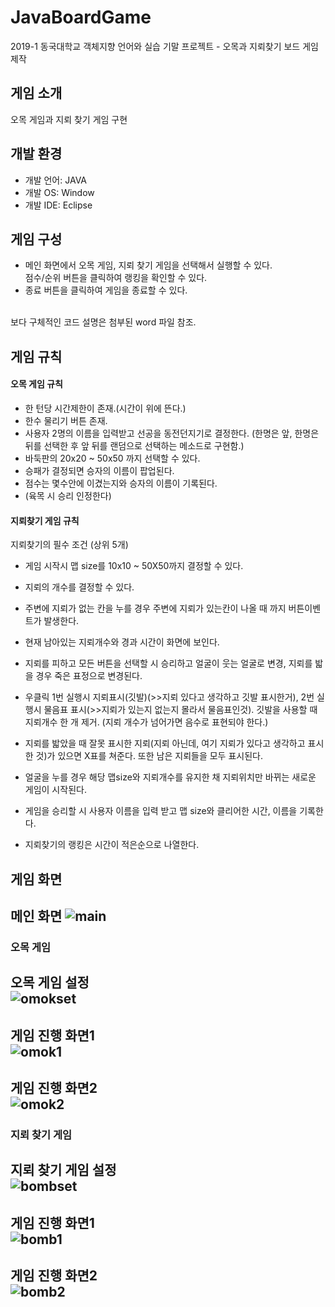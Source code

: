 # JavaBoardGame
2019-1 동국대학교 객체지향 언어와 실습 기말 프로젝트 - 오목과 지뢰찾기 보드 게임 제작

## 게임 소개 
오목 게임과 지뢰 찾기 게임 구현 <br>

## 개발 환경 
* 개발 언어: JAVA
* 개발 OS: Window
* 개발 IDE: Eclipse

## 게임 구성
* 메인 화면에서 오목 게임, 지뢰 찾기 게임을 선택해서 실행할 수 있다. <br>
	점수/순위 버튼을 클릭하여 랭킹을 확인할 수 있다. 
* 종료 버튼을 클릭하여 게임을 종료할 수 있다. 
<br>
보다 구체적인 코드 설명은 첨부된 word 파일 참조. 

## 게임 규칙
#### 오목 게임 규칙
- 한 턴당 시간제한이 존재.(시간이 위에 뜬다.)
- 한수 물리기 버튼 존재.
- 사용자 2명의 이름을 입력받고 선공을 동전던지기로 결정한다. (한명은 앞, 한명은 뒤를 선택한 후 앞 뒤를 랜덤으로 선택하는 메소드로 구현함.)
- 바둑판의 20x20 ~ 50x50 까지 선택할 수 있다.
- 승패가 결정되면 승자의 이름이 팝업된다.
- 점수는 몇수안에 이겼는지와 승자의 이름이 기록된다.
- (육목 시 승리 인정한다)
#### 지뢰찾기 게임 규칙
지뢰찾기의 필수 조건 (상위 5개)
 - 게임 시작시 맵 size를 10x10 ~ 50X50까지 결정할 수 있다.
 - 지뢰의 개수를 결정할 수 있다.
 - 주변에 지뢰가 없는 칸을 누를 경우 주변에 지뢰가 있는칸이 나올 때 까지 버튼이벤트가 발생한다.
 - 현재 남아있는 지뢰개수와 경과 시간이 화면에 보인다.
 - 지뢰를 피하고 모든 버튼을 선택할 시 승리하고 얼굴이 웃는 얼굴로 변경, 지뢰를 밟을 경우 죽은 표정으로 변경된다.

 - 우클릭 1번 실행시 지뢰표시(깃발)(>>지뢰 있다고 생각하고 깃발 표시한거), 2번 실행시 물음표 표시(>>지뢰가 있는지 없는지 몰라서 물음표인것). 깃발을 사용할 때 지뢰개수 한 개 제거. (지뢰 개수가 넘어가면 음수로 표현되야 한다.)

 - 지뢰를 밟았을 때 잘못 표시한 지뢰(지뢰 아닌데, 여기 지뢰가 있다고 생각하고 표시한 것)가 있으면 X표를 쳐준다. 또한 남은 지뢰들을 모두 표시된다.

 - 얼굴을 누를 경우 해당 맵size와 지뢰개수를 유지한 채 지뢰위치만 바뀌는 새로운 게임이 시작된다.
 - 게임을 승리할 시 사용자 이름을 입력 받고 맵 size와 클리어한 시간, 이름을 기록한다.
 - 지뢰찾기의 랭킹은 시간이 적은순으로 나열한다.


## 게임 화면

<b>메인 화면</b>
![main](https://user-images.githubusercontent.com/58732639/114353844-74b8a100-9ba8-11eb-8a1a-d8fb858fcbc7.png)
--------

### 오목 게임 

<b>오목 게임 설정</b> <br>
![omokset](https://user-images.githubusercontent.com/58732639/114353901-84d08080-9ba8-11eb-9b83-24af66110d78.png)
--------

<b>게임 진행 화면1</b> <br>
![omok1](https://user-images.githubusercontent.com/58732639/114353948-93b73300-9ba8-11eb-8e72-380885abdcce.png)
--------

<b>게임 진행 화면2</b> <br>
![omok2](https://user-images.githubusercontent.com/58732639/114353998-a03b8b80-9ba8-11eb-8889-8a10538087d7.png)
--------

### 지뢰 찾기 게임 

<b>지뢰 찾기 게임 설정</b> <br>
![bombset](https://user-images.githubusercontent.com/58732639/114354043-ae89a780-9ba8-11eb-9d36-87a9e77132a6.png)
--------
<b>게임 진행 화면1</b> <br>
![bomb1](https://user-images.githubusercontent.com/58732639/114354095-be08f080-9ba8-11eb-84d1-4dcb0e19d8d7.png)
--------
<b>게임 진행 화면2</b> <br>
![bomb2](https://user-images.githubusercontent.com/58732639/114354197-dbd65580-9ba8-11eb-9232-8811cfa39e26.png)
--------


